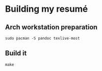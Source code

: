 # Building my resumé

## Arch workstation preparation

```console
sudo pacman -S pandoc texlive-most
```

## Build it

```console
make
```
